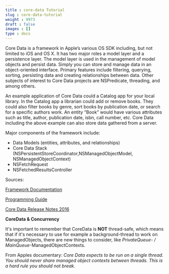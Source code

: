 ```yaml
---
title : core-data Tutorial
slug : core-data-tutorial
weight : 9973
draft : false
images : []
type : docs
---
```


Core Data is a framework in Apple’s various OS SDK including, but not limited to iOS and OS X.  It has two major roles a model layer and a persistence layer. The model layer is used in the management of model objects and persist data. Simply you can store and manage data in an object-oriented interface. Primary features include filtering, querying, sorting, persisting data and creating relationships between data. Other subjects of interest to Core Data projects are NSPredicate, threading, and among others.  

An example application of Core Data could a Catalog app for your local library. In the Catalog app a librarian could add or remove books. They could also filter books by genre, sort books by publication date, or search for a specific authors work. An entity “Book” would have various attributes such as title, author, publication date, isbn, call number, etc. Core Data including the above example can also store data gathered from a server. 

Major components of the framework include:

 - Data Models (entities, attributes, and relationships) 
 - Core Data Stack (NSPersistentStoreCoordinator,NSManagedObjectModel, NSManagedObjectContext)  
 - NSFetchRequest
 - NSFetchedResultsController

Sources: 

[Framework Documentation][1] 

[Programming Guide][2]

[Core Data Release Notes 2016][3]


  [1]: https://developer.apple.com/reference/coredata
  [2]: https://developer.apple.com/library/ios/documentation/Cocoa/Conceptual/CoreData/index.html#//apple_ref/doc/uid/TP40001075-CH2-SW1
  [3]: https://developer.apple.com/library/prerelease/content/releasenotes/General/WhatNewCoreData2016/ReleaseNotes.html


**CoreData & Concurrency**

It's important to remember that CoreData is **NOT** thread-safe, which means that if it's necessary to use for example a background-thread to work on ManagedObjects, there are new things to consider, like *PrivateQueue- / MainQueue*-ManagedObjectContexts.

From Apples documentary: *Core Data expects to be run on a single thread. You should never share managed object contexts between threads. This is a hard rule you should not break.*

